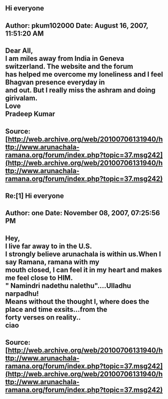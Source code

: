 ## Hi everyone  
Author: pkum102000          Date: August 16, 2007, 11:51:20 AM  
---  
Dear All,   
I am miles away from India in Geneva switzerland. The website and the forum  
has helped me overcome my loneliness and I feel Bhagvan presence everyday in  
and out. But I really miss the ashram and doing girivalam.   
Love   
Pradeep Kumar
 ---  
Source:[http://web.archive.org/web/20100706131940/http://www.arunachala-ramana.org/forum/index.php?topic=37.msg242](http://web.archive.org/web/20100706131940/http://www.arunachala-ramana.org/forum/index.php?topic=37.msg242)   
---  

## Re:[1] Hi everyone  
Author: one                 Date: November 08, 2007, 07:25:56 PM  
---  
Hey,   
I live far away to in the U.S.   
I strongly believe arunachala is within us.When I say Ramana, ramana with my  
mouth closed, I can feel it in my heart and makes me feel close to HIM.   
" Namindri nadethu nalethu"....Ulladhu narpadhu!   
Means without the thought I, where does the place and time exsits...from the  
forty verses on reality..   
ciao
 ---  
Source:[http://web.archive.org/web/20100706131940/http://www.arunachala-ramana.org/forum/index.php?topic=37.msg242](http://web.archive.org/web/20100706131940/http://www.arunachala-ramana.org/forum/index.php?topic=37.msg242)   
---  

